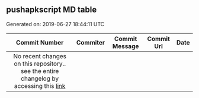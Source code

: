 ## pushapkscript MD table
Generated on: 2019-06-27 18:44:11 UTC

| Commit Number | Commiter | Commit Message | Commit Url | Date | 
|:-----:|:-----:|:----------------------------------:|:------:|:----:| 
| No recent changes on this repository.. see the entire changelog by accessing this [link](https://github.com/mozilla-releng/pushapkscript) |